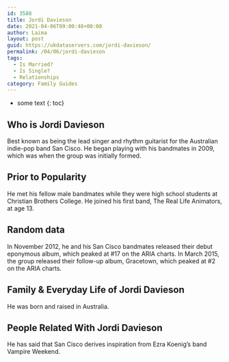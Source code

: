 ```yaml
---
id: 3588
title: Jordi Davieson
date: 2021-04-06T09:00:48+00:00
author: Laima
layout: post
guid: https://ukdataservers.com/jordi-davieson/
permalink: /04/06/jordi-davieson
tags:
  - Is Married?
  - Is Single?
  - Relationships
category: Family Guides
---
```


* some text
{: toc}


## Who is Jordi Davieson
                  
                  
                  
Best known as being the lead singer and rhythm guitarist for the Australian indie-pop band San Cisco. He began playing with his bandmates in 2009, which was when the group was initially formed.
                  
              
            
              
            
                
                
                
## Prior to Popularity
                  
                  
                  
He met his fellow male bandmates while they were high school students at Christian Brothers College. He joined his first band, The Real Life Animators, at age 13.
                  
              
            
              
            
                
                
                
## Random data
                  
                  
                  
In November 2012, he and his San Cisco bandmates released their debut eponymous album, which peaked at #17 on the ARIA charts. In March 2015, the group released their follow-up album, Gracetown, which peaked at #2 on the ARIA charts.
                  
              
            
              
            
                
                
                
## Family & Everyday Life of Jordi Davieson
                  
                  
                  
He was born and raised in Australia.
                  
              
            
              
            
                
                
                
## People Related With Jordi Davieson
                  
                  
                  
He has said that San Cisco derives inspiration from Ezra Koenig&#8217;s band Vampire Weekend.
                  
              
            
              
            
                
              
            
              
              
            
            
              
            
          
          
          